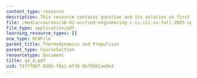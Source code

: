 ```yaml
---
content_type: resource
description: This resource contains question and its solution on first law.
file: /media/courses/16-01-unified-engineering-i-ii-iii-iv-fall-2005-spring-2006/71f7f88f818bf0a16f389b79db1ae0e3_q4_4.pdf
file_type: application/pdf
learning_resource_types: []
ocw_type: OCWFile
parent_title: Thermodynamics and Propulsion
parent_type: CourseSection
resourcetype: Document
title: q4_4.pdf
uid: 71f7f88f-818b-f0a1-6f38-9b79db1ae0e3
---
```

